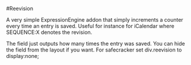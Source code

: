 #Reevision

A very simple ExpressionEngine addon that simply increments a counter
every time an entry is saved. Useful for instance for iCalendar where  
SEQUENCE:X denotes the revision. 

The field just outputs how many times the entry was saved. 
You can hide the field from the layout if you want. For safecracker 
set div.reevision to display:none;
